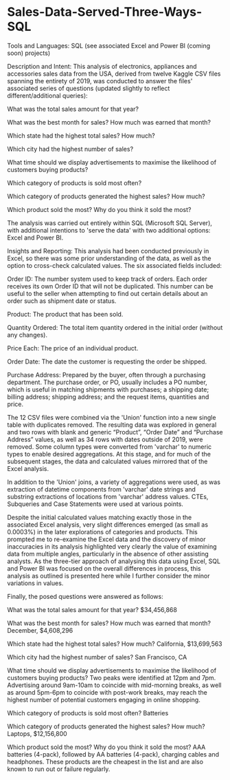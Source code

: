 # Sales-Data-Served-Three-Ways-SQL

Tools and Languages: SQL (see associated Excel and Power BI (coming soon) projects)

Description and Intent: This analysis of electronics, appliances and accessories sales data from the USA, derived from twelve Kaggle CSV files spanning the entirety of 2019, was conducted to answer the files' associated series of questions (updated slightly to reflect different/additional queries):

What was the total sales amount for that year?

What was the best month for sales? How much was earned that month?

Which state had the highest total sales? How much?

Which city had the highest number of sales?

What time should we display advertisements to maximise the likelihood of customers buying products?

Which category of products is sold most often?

Which category of products generated the highest sales? How much?

Which product sold the most? Why do you think it sold the most?

The analysis was carried out entirely within SQL (Microsoft SQL Server), with additional intentions to 'serve the data' with two additional options: Excel and Power BI.

Insights and Reporting: This analysis had been conducted previously in Excel, so there was some prior understanding of the data, as well as the option to cross-check calculated values. The six associated fields included:

Order ID: The number system used to keep track of orders. Each order receives its own Order ID that will not be duplicated. This number can be useful to the seller when attempting to find out certain details about an order such as shipment date or status.

Product: The product that has been sold.

Quantity Ordered: The total item quantity ordered in the initial order (without any changes).

Price Each: The price of an individual product.

Order Date: The date the customer is requesting the order be shipped.

Purchase Address: Prepared by the buyer, often through a purchasing department. The purchase order, or PO, usually includes a PO number, which is useful in matching shipments with purchases; a shipping date; billing address; shipping address; and the request items, quantities and price.

The 12 CSV files were combined via the 'Union' function into a new single table with duplicates removed. The resulting data was explored in general and two rows with blank and generic “Product”, “Order Date” and “Purchase Address” values, as well as 34 rows with dates outside of 2019, were removed. Some column types were converted from 'varchar' to numeric types to enable desired aggregations. At this stage, and for much of the subsequent stages, the data and calculated values mirrored that of the Excel analysis. 

In addition to the 'Union' joins, a variety of aggregations were used, as was extraction of datetime components from 'varchar' date strings and substring extractions of locations from 'varchar' address values. CTEs, Subqueries and Case Statements were used at various points.

Despite the initial calculated values matching exactly those in the associated Excel analysis, very slight differences emerged (as small as 0.0003%) in the later explorations of categories and products. This prompted me to re-examine the Excel data and the discovery of minor inaccuracies in its analysis highlighted very clearly the value of examining data from multiple angles, particularly in the absence of other assisting analysts. As the three-tier approach of analysing this data using Excel, SQL and Power BI was focused on the overall differences in process, this analysis as outlined is presented here while I further consider the minor variations in values. 

Finally, the posed questions were answered as follows:

What was the total sales amount for that year? $34,456,868

What was the best month for sales? How much was earned that month? December, $4,608,296

Which state had the highest total sales? How much? California, $13,699,563

Which city had the highest number of sales? San Francisco, CA

What time should we display advertisements to maximise the likelihood of customers buying products? Two peaks were identified at 12pm and 7pm. Advertising around 9am-10am to coincide with mid-morning breaks, as well as around 5pm-6pm to coincide with post-work breaks, may reach the highest number of potential customers engaging in online shopping. 

Which category of products is sold most often? Batteries

Which category of products generated the highest sales? How much? Laptops, $12,156,800

Which product sold the most? Why do you think it sold the most? AAA batteries (4-pack), followed by AA batteries (4-pack), charging cables and headphones. These products are the cheapest in the list and are also known to run out or failure regularly.
